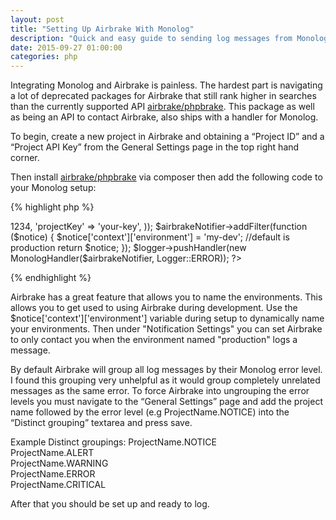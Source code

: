```yaml
---
layout: post
title: "Setting Up Airbrake With Monolog"
description: "Quick and easy guide to sending log messages from Monolog to the external bug tracker Airbrake"
date: 2015-09-27 01:00:00
categories: php
---  
```

Integrating Monolog and Airbrake is painless. The hardest part  is navigating a lot of deprecated packages for 
Airbrake that still rank higher in searches than the currently supported API [airbrake/phpbrake](https://github.com/airbrake/phpbrake). 
This package as well as being an API to contact Airbrake, also ships with a handler for Monolog.  

To begin, create a new project in Airbrake and obtaining a “Project ID” and a “Project API Key” from the General Settings page in the top right hand corner.  

Then install [airbrake/phpbrake](https://github.com/airbrake/phpbrake) via composer then add the following code 
to your Monolog setup:  

{% highlight php %}
<?php

use Airbrake\MonologHandler;
use Airbrake\Notifier;
use Monolog\Logger;

$logger = new Logger('app');

$airbrakeNotifier = new Notifier(array(
    'projectId' => 1234,
    'projectKey' => 'your-key',
));

$airbrakeNotifier->addFilter(function ($notice) {
    $notice['context']['environment'] = 'my-dev'; //default is production
    return $notice;
});

$logger->pushHandler(new MonologHandler($airbrakeNotifier, Logger::ERROR));

?>
{% endhighlight %}

Airbrake has a great feature that allows you to name the environments. This allows you to get used to using Airbrake
during development. Use the $notice['context']['environment'] variable during setup to dynamically name your environments.
Then under "Notification Settings" you can set Airbrake to only contact you when the environment named "production" logs
a message.

By default Airbrake will group all log messages by their Monolog error level. I found this grouping very unhelpful
as it would group completely unrelated messages as the same error. To force Airbrake into ungrouping the error levels 
you must navigate to the “General Settings” page and add the project name followed by the error level (e.g ProjectName.NOTICE) into the “Distinct grouping” textarea and press save.  

Example Distinct groupings:
ProjectName.NOTICE  
ProjectName.ALERT  
ProjectName.WARNING  
ProjectName.ERROR  
ProjectName.CRITICAL  

After that you should be set up and ready to log.
